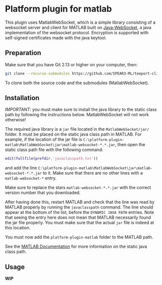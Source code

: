 Platform plugin for matlab
===============

This plugin uses MatlabWebSocket, which is a simple library consisting of a websocket server and client for MATLAB  built on [Java-WebSocket](https://github.com/TooTallNate/Java-WebSocket), a java implementation of the websocket protocol. Encryption is supported with self-signed certificates made with the java keytool.

Preparation
-----------

Make sure that you have Git 2.13 or higher on your computer, then:

```bash
git clone --recurse-submodules https://github.com/SPEAR3-ML/teeport-client-matlab.git
```

To clone both the source code and the submodules (MatlabWebSocket).

Installation
------------

*IMPORTANT*: you must make sure to install the java library to the static class path by following the instructions below. MatlabWebSocket will not work otherwise!

The required java library is a `jar` file located in the `MatlabWebSocket/jar/` folder. It must be placed on the static java class path in MATLAB. For example, if the location of the jar file is `C:\platform-plugin-matlab\MatlabWebSocket\jar\matlab-websocket-*.*.jar`, then open the static class path file with the following command:
```matlab
edit(fullfile(prefdir,'javaclasspath.txt'))
```
and add the line `C:\platform-plugin-matlab\MatlabWebSocket\jar\matlab-websocket-*.*.jar` to it. Make sure that there are no other lines with a `matlab-websocket-*` entry.

Make sure to replace the stars `matlab-websocket-*.*.jar` with the correct version number that you downloaded.

After having done this, restart MATLAB and check that the line was read by MATLAB properly by running the `javaclasspath` command. The line should appear at the bottom of the list, before the `DYNAMIC JAVA PATH` entries. Note that seeing the entry here does not mean that MATLAB necessarily found the jar file properly. You must make sure that the actual `jar` file is indeed at this location.

You must now add the `platform-plugin-matlab` folder to the MATLAB path.

See the [MATLAB  Documentation](http://www.mathworks.com/help/matlab/matlab_external/static-path.html) for more information on the static java class path.

Usage
------------

**WIP**
